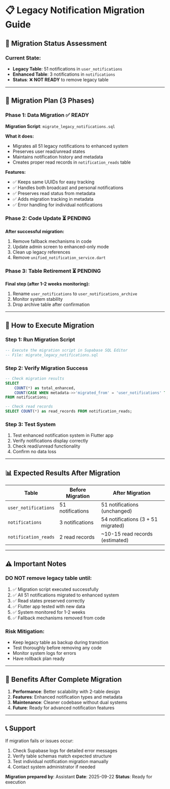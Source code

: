 # 📋 Legacy Notification Migration Guide

## 🎯 **Migration Status Assessment**

### **Current State:**
- **Legacy Table**: 51 notifications in `user_notifications`
- **Enhanced Table**: 3 notifications in `notifications`
- **Status**: ❌ **NOT READY** to remove legacy table

---

## 🚧 **Migration Plan (3 Phases)**

### **Phase 1: Data Migration** ✅ **READY**
**Migration Script**: `migrate_legacy_notifications.sql`

**What it does:**
- Migrates all 51 legacy notifications to enhanced system
- Preserves user read/unread states
- Maintains notification history and metadata
- Creates proper read records in `notification_reads` table

**Features:**
- ✅ Keeps same UUIDs for easy tracking
- ✅ Handles both broadcast and personal notifications
- ✅ Preserves read status from metadata
- ✅ Adds migration tracking in metadata
- ✅ Error handling for individual notifications

### **Phase 2: Code Update** ⏳ **PENDING**
**After successful migration:**
1. Remove fallback mechanisms in code
2. Update admin screen to enhanced-only mode
3. Clean up legacy references
4. Remove `unified_notification_service.dart`

### **Phase 3: Table Retirement** ⏳ **PENDING**
**Final step (after 1-2 weeks monitoring):**
1. Rename `user_notifications` to `user_notifications_archive`
2. Monitor system stability
3. Drop archive table after confirmation

---

## 🔧 **How to Execute Migration**

### **Step 1: Run Migration Script**
```sql
-- Execute the migration script in Supabase SQL Editor
-- File: migrate_legacy_notifications.sql
```

### **Step 2: Verify Migration Success**
```sql
-- Check migration results
SELECT
    COUNT(*) as total_enhanced,
    COUNT(CASE WHEN metadata->>'migrated_from' = 'user_notifications' THEN 1 END) as migrated_count
FROM notifications;

-- Check read records
SELECT COUNT(*) as read_records FROM notification_reads;
```

### **Step 3: Test System**
1. Test enhanced notification system in Flutter app
2. Verify notifications display correctly
3. Check read/unread functionality
4. Confirm no data loss

---

## 📊 **Expected Results After Migration**

| Table | Before Migration | After Migration |
|-------|------------------|------------------|
| `user_notifications` | 51 notifications | 51 notifications (unchanged) |
| `notifications` | 3 notifications | 54 notifications (3 + 51 migrated) |
| `notification_reads` | 2 read records | ~10-15 read records (estimated) |

---

## ⚠️ **Important Notes**

### **DO NOT remove legacy table until:**
1. ✅ Migration script executed successfully
2. ✅ All 51 notifications migrated to enhanced system
3. ✅ Read states preserved correctly
4. ✅ Flutter app tested with new data
5. ✅ System monitored for 1-2 weeks
6. ✅ Fallback mechanisms removed from code

### **Risk Mitigation:**
- Keep legacy table as backup during transition
- Test thoroughly before removing any code
- Monitor system logs for errors
- Have rollback plan ready

---

## 🎉 **Benefits After Complete Migration**

1. **Performance**: Better scalability with 2-table design
2. **Features**: Enhanced notification types and metadata
3. **Maintenance**: Cleaner codebase without dual systems
4. **Future**: Ready for advanced notification features

---

## 📞 **Support**

If migration fails or issues occur:
1. Check Supabase logs for detailed error messages
2. Verify table schemas match expected structure
3. Test individual notification migration manually
4. Contact system administrator if needed

**Migration prepared by**: Assistant
**Date**: 2025-09-22
**Status**: Ready for execution